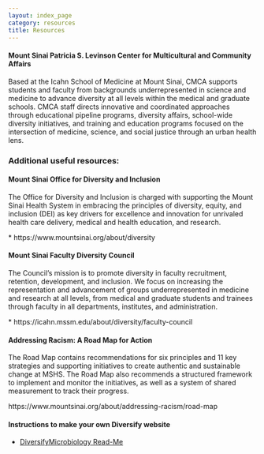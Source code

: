 ```yaml
---
layout: index_page
category: resources
title: Resources
---
```


#### Mount Sinai Patricia S. Levinson Center for Multicultural and Community Affairs
Based at the Icahn School of Medicine at Mount Sinai, CMCA supports students and faculty from backgrounds underrepresented in science and medicine to advance diversity at all levels within the medical and graduate schools. CMCA staff directs innovative and coordinated approaches through educational pipeline programs, diversity affairs, school-wide diversity initiatives, and training and education programs focused on the intersection of medicine, science, and social justice through an urban health lens.
<a href="https://icahn.mssm.edu/about/diversity/cmca"></a>

### Additional useful resources:

#### Mount Sinai Office for Diversity and Inclusion
<p>The Office for Diversity and Inclusion is charged with supporting the Mount Sinai Health System in embracing the principles of diversity, equity, and inclusion (DEI) as key drivers for excellence and innovation for unrivaled health care delivery, medical and health education, and research.</p>
* https://www.mountsinai.org/about/diversity

#### Mount Sinai Faculty Diversity Council
<p>The Council’s mission is to promote diversity in faculty recruitment, retention, development, and inclusion. We focus on increasing the representation and advancement of groups underrepresented in medicine and research at all levels, from medical and graduate students and trainees through faculty in all departments, institutes, and administration.</p>
* https://icahn.mssm.edu/about/diversity/faculty-council

#### Addressing Racism: A Road Map for Action
<p>The Road Map contains recommendations for six principles and 11 key strategies and supporting initiatives to create authentic and sustainable change at MSHS. The Road Map also recommends a structured framework to implement and monitor the initiatives, as well as a system of shared measurement to track their progress.</p>
https://www.mountsinai.org/about/addressing-racism/road-map

#### Instructions to make your own Diversify website
* [DiversifyMicrobiology Read-Me](https://github.com/diversifymicrobiology/DiversifyMicrobiology.github.io)
